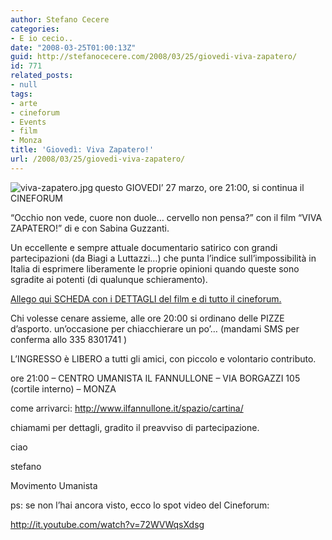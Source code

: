 ```yaml
---
author: Stefano Cecere
categories:
- E io cecio..
date: "2008-03-25T01:00:13Z"
guid: http://stefanocecere.com/2008/03/25/giovedi-viva-zapatero/
id: 771
related_posts:
- null
tags:
- arte
- cineforum
- Events
- film
- Monza
title: 'Giovedì: Viva Zapatero!'
url: /2008/03/25/giovedi-viva-zapatero/
---
```


<img src='http://stefanocecere.com/wp-content/uploads/sites/3/2008/03/viva-zapatero.thumbnail.jpg' alt='viva-zapatero.jpg' align="left" />questo GIOVEDI&#8217; 27 marzo, ore 21:00, si continua il CINEFORUM
  
&#8220;Occhio non vede, cuore non duole&#8230; cervello non pensa?&#8221; con il film &#8220;VIVA ZAPATERO!&#8221; di e con Sabina Guzzanti.

Un eccellente e sempre attuale documentario satirico con grandi partecipazioni (da Biagi a Luttazzi&#8230;) che punta l&#8217;indice sull&#8217;impossibilità in Italia di esprimere liberamente le proprie opinioni quando queste sono sgradite ai potenti (di qualunque schieramento).
  
[Allego qui SCHEDA con i DETTAGLI del film e di tutto il cineforum.](http://stefanocecere.com/wp-content/uploads/sites/3/2008/03/volantino_vivazapatero.pdf "volantino_vivazapatero.pdf")

Chi volesse cenare assieme, alle ore 20:00 si ordinano delle PIZZE d&#8217;asporto. un&#8217;occasione per chiacchierare un po&#8217;&#8230; (mandami SMS per conferma allo 335 8301741 )

L&#8217;INGRESSO è LIBERO a tutti gli amici, con piccolo e volontario contributo.
  
ore 21:00 &#8211; CENTRO UMANISTA IL FANNULLONE &#8211; VIA BORGAZZI 105 (cortile interno) &#8211; MONZA
  
come arrivarci: <http://www.ilfannullone.it/spazio/cartina/>

chiamami per dettagli, gradito il preavviso di partecipazione.
  
ciao
  
stefano
  
Movimento Umanista

ps: se non l&#8217;hai ancora visto, ecco lo spot video del Cineforum:
  
<http://it.youtube.com/watch?v=72WVWqsXdsg>